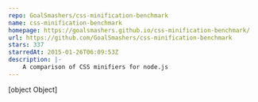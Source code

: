 ```yaml
---
repo: GoalSmashers/css-minification-benchmark
name: css-minification-benchmark
homepage: https://goalsmashers.github.io/css-minification-benchmark/
url: https://github.com/GoalSmashers/css-minification-benchmark
stars: 337
starredAt: 2015-01-26T06:09:53Z
description: |-
    A comparison of CSS minifiers for node.js
---
```


[object Object]
